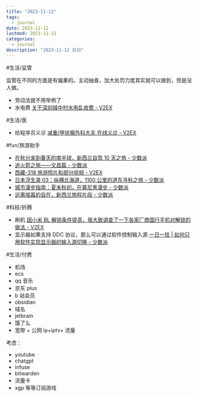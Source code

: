 ```yaml
---
title: "2023-11-12"
tags:
  - journal
date: 2023-11-12
lastmod: 2023-11-12
categories:
  - journal
description: "2023-11-12 日记"
---
```


#生活/监管

监管在不同的方面是有偏重的。主动抽查，加大处罚力度其实就可以做到，但是没人做。

- 劳动法就不用举例了
- 水电费 [关于深圳城中村水电乱收费 - V2EX](https://www.v2ex.com/t/990716)

#生活/医

- 给程序员义诊 [减重/甲状腺外科大夫 在线义诊 - V2EX](https://www.v2ex.com/t/990415)

#fun/旅游助手

- [在秋分来到春天的南半球，新西兰自驾 10 天之旅 - 少数派](https://sspai.com/post/84239)
- [追火箭之旅——文昌篇 - 少数派](https://sspai.com/post/84216)
- [西藏-318 旅游照片和部分视频 - V2EX](https://www.v2ex.com/t/991052)
- [日本浮生录 03：纵横北海道，1100 公里的道东寻秋之旅 - 少数派](https://sspai.com/post/83972)
- [城市漫步指南：夏末秋初，在慕尼黑漫步 - 少数派](https://sspai.com/post/84119)
- [远离喧嚣的自在，新西兰旅程片段 - 少数派](https://sspai.com/post/83411)

#科技/折腾

- 刷机 [因小米 BL 解锁条件提高，我大致调查了一下各家厂商国行手机对解锁的做法 - V2EX](https://www.v2ex.com/t/990560)
- 显示器如果支持 DDC 协议，那么可以通过软件控制输入源 [一日一技 | 如何只用软件实现显示器的输入源切换 - 少数派](https://sspai.com/post/83908)

#生活/付费

- 机场
- ecs
- qq 音乐
- 京东 plus
- b 站会员
- obsidian
- 域名
- jetbrain
- 饿了么
- 宽带 + 公网 ip+iptv+ 流量

考虑：

- youtube
- chatgpt
- infuse
- bitwarden
- 流量卡
- xgp 等等订阅游戏
